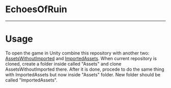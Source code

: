 # EchoesOfRuin
-----
# Usage
To open the game in Unity combine this repository with another two: [AssetsWithoutImported]([/guides/content/editing-an-existing-page](https://github.com/Daria602/EchoesOfRuin-AssetsWithoutImported)) and [ImportedAssets](https://github.com/Daria602/EchoesOfRuin-ImportedAssets). When current repository is cloned, create a folder inside called "Assets" and clone AssetsWithoutImported there. After it is done, procede to do the same thing with ImportedAssets but now inside "Assets" folder. New folder should be called "ImportedAssets".
